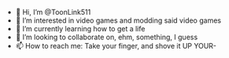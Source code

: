 - 👋 Hi, I’m @ToonLink511
- 👀 I’m interested in video games and modding said video games
- 🌱 I’m currently learning how to get a life
- 💞️ I’m looking to collaborate on, ehm, something, I guess
- 📫 How to reach me: Take your finger, and shove it UP YOUR-

<!---
ToonLink511/ToonLink511 is a ✨ special ✨ repository because its `README.md` (this file) appears on your GitHub profile.
You can click the Preview link to take a look at your changes.
--->
